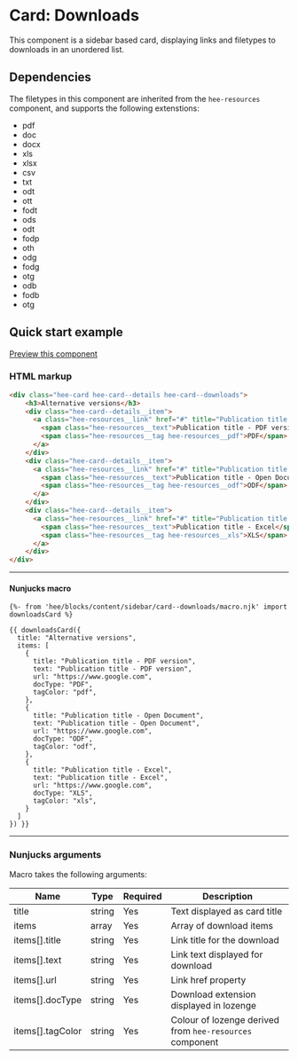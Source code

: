 # Card: Downloads
This component is a sidebar based card, displaying links and filetypes to downloads in an unordered list.

## Dependencies
The filetypes in this component are inherited from the `hee-resources` component, and supports the following extenstions:

- pdf
- doc
- docx
- xls
- xlsx
- csv
- txt
- odt
- ott
- fodt
- ods
- odt
- fodp
- oth
- odg
- fodg
- otg
- odb
- fodb
- otg

## Quick start example

[Preview this component](https://health-education-england.github.io/hee-prototypes/blocks/content/sidebar-card-downloads.html)

### HTML markup

````html
<div class="hee-card hee-card--details hee-card--downloads">
    <h3>Alternative versions</h3>
    <div class="hee-card--details__item">
      <a class="hee-resources__link" href="#" title="Publication title - PDF version">
        <span class="hee-resources__text">Publication title - PDF version</span>
        <span class="hee-resources__tag hee-resources__pdf">PDF</span>
      </a>
    </div>
    <div class="hee-card--details__item">
      <a class="hee-resources__link" href="#" title="Publication title - Open Document">
        <span class="hee-resources__text">Publication title - Open Document</span>
        <span class="hee-resources__tag hee-resources__odf">ODF</span>
      </a>
    </div>
    <div class="hee-card--details__item">
      <a class="hee-resources__link" href="#" title="Publication title - Excel">
        <span class="hee-resources__text">Publication title - Excel</span>
        <span class="hee-resources__tag hee-resources__xls">XLS</span>
      </a>
    </div>
</div>
````

---

#### Nunjucks macro

````
{%- from 'hee/blocks/content/sidebar/card--downloads/macro.njk' import downloadsCard %}

{{ downloadsCard({
  title: "Alternative versions",
  items: [
    {
      title: "Publication title - PDF version",
      text: "Publication title - PDF version",
      url: "https://www.google.com",
      docType: "PDF",
      tagColor: "pdf",
    },
    {
      title: "Publication title - Open Document",
      text: "Publication title - Open Document",
      url: "https://www.google.com",
      docType: "ODF",
      tagColor: "odf",
    },
    {
      title: "Publication title - Excel",
      text: "Publication title - Excel",
      url: "https://www.google.com",
      docType: "XLS",
      tagColor: "xls",
    }        
  ]
}) }}
````

---

### Nunjucks arguments

Macro takes the following arguments:

| Name              | Type   | Required  | Description                                              |
|-------------------|--------|-----------|----------------------------------------------------------|
| title             | string | Yes       | Text displayed as card title                             |
| items             | array  | Yes       | Array of download items                                  |
| items[].title     | string | Yes       | Link title for the download                              |
| items[].text      | string | Yes       | Link text displayed for download                         |
| items[].url       | string | Yes       | Link href property                                       |
| items[].docType   | string | Yes       | Download extension displayed in lozenge                  |
| items[].tagColor  | string | Yes       | Colour of lozenge derived from `hee-resources` component |
  
